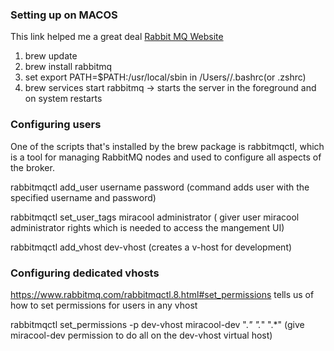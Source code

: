 ### Setting up on MACOS

This link helped me a great deal [Rabbit MQ Website](https://www.rabbitmq.com/install-homebrew.html)

1. brew update
2. brew install rabbitmq
3. set export PATH=$PATH:/usr/local/sbin in /Users/<username>/.bashrc(or .zshrc)
4. brew services start rabbitmq -> starts the server in the foreground and on system restarts


### Configuring users

One of the scripts that's installed by the brew package is rabbitmqctl, which is a tool for managing RabbitMQ nodes and used to configure all aspects of the broker.


rabbitmqctl add_user username password  (command adds user with the specified username and password)

rabbitmqctl set_user_tags miracool administrator ( giver user miracool administrator rights which is needed to access the mangement UI)

rabbitmqctl add_vhost dev-vhost (creates a v-host for development)

### Configuring dedicated vhosts

https://www.rabbitmq.com/rabbitmqctl.8.html#set_permissions tells us of how to set permissions for users in any vhost

rabbitmqctl set_permissions -p dev-vhost miracool-dev ".*" ".*" ".*" (give miracool-dev permission to do all on the dev-vhost virtual host)